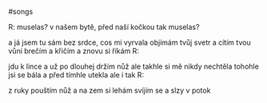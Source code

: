 
#songs

R:
muselas?
v našem bytě, před naší kočkou
tak muselas?

a já jsem tu sám
bez srdce, cos mi vyrvala
objímám tvůj svetr a cítím tvou vůni
brečím a křičím a znovu si říkám
R:

jdu k lince a už po dlouhej držím nůž
ale takhle si mě nikdy nechtěla
tohohle jsi se bála
a před tímhle utekla
ale i tak
R:

z ruky pouštím nůž
a na zem si lehám
svíjím se a slzy v potok